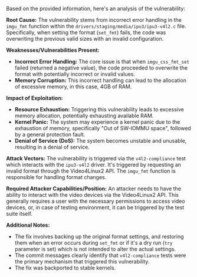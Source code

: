 Based on the provided information, here's an analysis of the vulnerability:

**Root Cause:**
The vulnerability stems from incorrect error handling in the `imgu_fmt` function within the `drivers/staging/media/ipu3/ipu3-v4l2.c` file. Specifically, when setting the format (`set_fmt`) fails, the code was overwriting the previous valid sizes with an invalid configuration.

**Weaknesses/Vulnerabilities Present:**
- **Incorrect Error Handling:** The core issue is that when `imgu_css_fmt_set` failed (returned a negative value), the code proceeded to overwrite the format with potentially incorrect or invalid values.
- **Memory Corruption:** This incorrect handling can lead to the allocation of excessive memory, in this case, 4GB of RAM.

**Impact of Exploitation:**
- **Resource Exhaustion:** Triggering this vulnerability leads to excessive memory allocation, potentially exhausting available RAM.
- **Kernel Panic:** The system may experience a kernel panic due to the exhaustion of memory, specifically "Out of SW-IOMMU space", followed by a general protection fault.
- **Denial of Service (DoS):** The system becomes unstable and unusable, resulting in a denial of service.

**Attack Vectors:**
The vulnerability is triggered via the `v4l2-compliance` test which interacts with the `ipu3-v4l2` driver. It's triggered by requesting an invalid format through the Video4Linux2 API. The `imgu_fmt` function is responsible for handling format changes.

**Required Attacker Capabilities/Position:**
An attacker needs to have the ability to interact with the video devices via the Video4Linux2 API. This generally requires a user with the necessary permissions to access video devices, or, in case of testing environment, it can be triggered by the test suite itself.

**Additional Notes:**
- The fix involves backing up the original format settings, and restoring them when an error occurs during `set_fmt` or if it's a dry run (`try` parameter is set) which is not intended to alter the actual settings.
- The commit messages clearly identify that `v4l2-compliance` tests were the primary mechanism that triggered this vulnerability.
- The fix was backported to stable kernels.